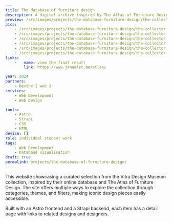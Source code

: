 ```yaml
---
title: The database of furniture design
description: A digital archive inspired by The Atlas of Furniture Design, offering an interactive exploration of the Vitra Design Museum collection. Through structured categories and dynamic filters, users navigate iconic design pieces and discover their histories.
preview: /src/images/projects/the-database-furniture-design/the-collector-1.jpeg
pics:
    - /src/images/projects/the-database-furniture-design/the-collector-2.jpeg
    - /src/images/projects/the-database-furniture-design/the-collector-1.jpeg
    - /src/images/projects/the-database-furniture-design/the-collector-3.jpeg
    - /src/images/projects/the-database-furniture-design/the-collector-4.jpeg
    - /src/images/projects/the-database-furniture-design/the-collector-5.jpeg
    - /src/images/projects/the-database-furniture-design/the-collector-6.jpeg
links:
    -   name: view the final result
        link: https://www.janaelst.be/atlas/

year: 2024
partners:
    - Devine I web 3
services:
    - Web Development
    - Web Design

tools:
    - Astro
    - Strapi
    - CSS
    - HTML
device: []
role: individual student work
tags:
    - Web Development
    - Database visualisation
draft: true
permalink: projects/the-database-of-furniture-design/
---
```

This website showcasing a curated selection from the Vitra Design Museum collection, inspired by their online database and The Atlas of Furniture Design. The site offers multiple ways to explore the collection through categories, themes, and filters, making iconic design pieces easily accessible.

Built with an Astro frontend and a Strapi backend, each item has a detail page with links to related designs and designers.